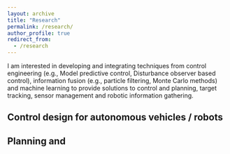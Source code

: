 ```yaml
---
layout: archive
title: "Research"
permalink: /research/
author_profile: true
redirect_from:
  - /research
---
```


I am interested in developing and integrating techniques from control engineering (e.g., Model predictive control, Disturbance observer based control), information fusion (e.g., particle filtering, Monte Carlo methods) and machine learning to provide solutions to control and planning, target tracking, sensor management and robotic information gathering.    

## Control design for autonomous vehicles / robots 

## Planning and 





